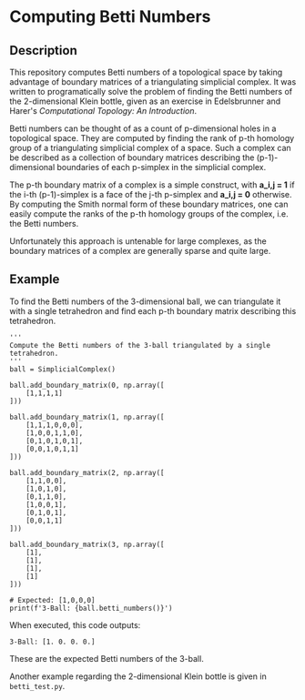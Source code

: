 # Computing Betti Numbers

## Description
This repository computes Betti numbers of a topological space by taking advantage of boundary matrices of a triangulating simplicial complex. It was written to programatically solve the problem of finding the Betti numbers of the 2-dimensional Klein bottle, given as an exercise in Edelsbrunner and Harer's *Computational Topology: An Introduction*.

Betti numbers can be thought of as a count of p-dimensional holes in a topological space. They are computed by finding the rank of p-th homology group of a triangulating simplicial complex of a space. Such a complex can be described as a collection of boundary matrices describing the (p-1)-dimensional boundaries of each p-simplex in the simplicial complex.

The p-th boundary matrix of a complex is a simple construct, with **a_i,j = 1** if the i-th (p-1)-simplex is a face of the j-th p-simplex and **a_i,j = 0** otherwise. By computing the Smith normal form of these boundary matrices, one can easily compute the ranks of the p-th homology groups of the complex, i.e. the Betti numbers.

Unfortunately this approach is untenable for large complexes, as the boundary matrices of a complex  are generally sparse and quite large.

## Example

To find the Betti numbers of the 3-dimensional ball, we can triangulate it with a single tetrahedron and find each p-th boundary matrix describing this tetrahedron.

~~~
'''
Compute the Betti numbers of the 3-ball triangulated by a single tetrahedron.
'''
ball = SimplicialComplex()

ball.add_boundary_matrix(0, np.array([
    [1,1,1,1]
]))

ball.add_boundary_matrix(1, np.array([
    [1,1,1,0,0,0],
    [1,0,0,1,1,0],
    [0,1,0,1,0,1],
    [0,0,1,0,1,1]
]))

ball.add_boundary_matrix(2, np.array([
    [1,1,0,0],
    [1,0,1,0],
    [0,1,1,0],
    [1,0,0,1],
    [0,1,0,1],
    [0,0,1,1]
]))

ball.add_boundary_matrix(3, np.array([
    [1],
    [1],
    [1],
    [1]
]))

# Expected: [1,0,0,0]
print(f'3-Ball: {ball.betti_numbers()}')
~~~

When executed, this code outputs:
~~~
3-Ball: [1. 0. 0. 0.]
~~~
These are the expected Betti numbers of the 3-ball.

Another example regarding the 2-dimensional Klein bottle is given in `betti_test.py`.
